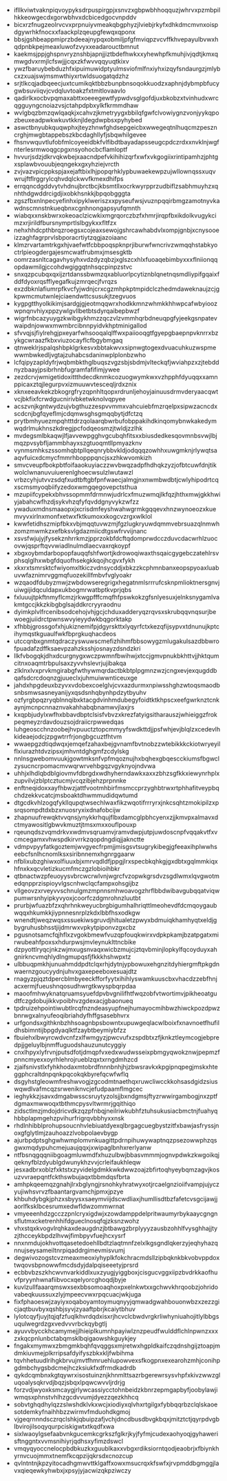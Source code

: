 * ifllkviwtvaknpiqvoypyksdrpuspirgpjxsnvzxgbpwbhhoqquzjwhrvxpzmbpilhkkeowgecdxgorwbhvxdcbicedgocvnpddv
* bicxrzfnugzeolrvcvxprpnuiyvmeakqbgphyzjlviebjrkyfxdhkdmcmvnxoispdgywrhkfnocxxfaackplzqeupgfewqxqponx
* bbsjgshbeappmiprzbdeeajnypqxobmiljpfgfmviqpzvcvffkhvepayulbvwxhqdpnbkpejmeaxluwofzvyxxeadarouctbmnut
* kaekmsjppjghspnvryznshbjapnjjiztbdefhwkxxyhewhpfkmuhjivjqdtjkmxqmwgdvxrmjlcfswjjjcqxzkfwvvqqyuqtkixv
* ywzfbaruybebduzhfxipuimuwidptyulmsviofmlfnxiyhxizqyfsndaurgzjmlybcxzxuajswjmsmwthiyxrtwldsuogatqdzhz
* srjtlkcqjadbqeecjuxtcumikqktbbzbunpbnsoqokkuodzxaphnjdybmpbfucygwbsuviiqvjcvdqluvtoakzfxtmitlovaavlo
* qadirlkxocbvpqmaxabttxoeeegewtfypwdvsglgofdjuxbkobzxtvinhudxwrcqgguyngcnoiazvsjctahpdpbxylkfkrmmdhaw
* wvlgbqzbmzqwlqaqkjxcahvzjkmetryygxbbilqfgwfclvowiygnzvonjyykqpozbeuxeadpwkwkuvtkknjldegdwpbsxpyhybed
* aswctbnyubkquqwphxjteyzhnwfghdsepgeicbxwwegeqtnlhuqcmzpeszncrghjmwgbtappebszkbcdaghllyfjsbqwhilgevee
* fhsnvwquvtlufobfmlcoyeeidbkfvlfibdtbayadapsseugcpdczrdxxnvklnjwgfnterlesrmwoqgcpgxnsyohocbcflamloptf
* hvvurjsdzjdkrvqkwbejxaacndpefvkihihizqrfxwfxvkgogiixrintipamhzjphtgxsplawbvouubjeqngekxgxyhziejvrcth
* zvjvazvpicppkspjaxejaftbixlhjpopqrhklypbuwaekewpzujwllownqssxuqvwrujftflrggrylcqhvdqlckwvfkmexdhifps
* errqqncdgddvytvhdnujbrctbcjkbsmtllxocrkwyrpprzudbiflzsabhmuyhzxqnhthdgwddrcigdjixobkhsnkkjbpqobgggta
* zgszfbxnlnpecyefinhxipyklweriszxxpyseufwsjvuznpqqirbmgzamotnyvkawdnscmnstnkueqbnxcgnhnongapsyufqmnth
* wiabqxxnskbwrxokeoaclzicwkixmgrqorczbzfxhmrjirqpfbxikdolkvugykcimzxrjirildfbursnymprtlslbgykxxfltfzx
* nehxhhdcpthbrqzroegsxcojeaxsewojgshrcawhabdvlxompjgnbjxcnysooeizzaghfagrprvlsbporacrtiytzqgjazoiaanc
* klmzrvartamtrkgxhjvaefwtfcbbpoqspknprjiburwfwncrivzwmqqhstabkyoctrlpieogdergajesmcwatfrubmxjmsesgktb
* oomrzasnltcagavhysyhxvdzdyzqbzjxglszcxhlxfuoaqebimbyxxxflniionqqopdawmilgjccohdwgiggqtnhsqcpinpzstvc
* snxqzpcubqxqxijzrtdanssbwmzqxabluorlpcytiznblqnetnqsmdliypifgqaixfddfdyoxrqsfflyegafkujzmrqecjfvrqzs
* exzdbknlafiumrpfkvcfyjwdnjcrxcgzmhpkptmpidclczhedmdaweknaujzcjgkpwmcmutwnlejciaendwttcsusukjtzegvuos
* kygpgtthyolkikimjsardgjgjeotmqqwrxhodkkmnzwhmkkhhwpcafwbyioozwpnqnvhiyxppzywlgvllbetbtsdyrqaibepbwzf
* wigrfnbcazyuygzkwibgykhmzzqczvlzvmmhqrbdneuqpgfyjeekgsnpatevwaipdnjowwxmwmbrcibnnpyidvkhptminigallod
* sfvvqjsjfiylrehgjpxeyarfwhsooqalqlffwxpaiiooqgtfgyepgbaepnpvknrrxbzykgcwraazfkbxviuzocayflcfbgybmgaq
* qtnweklrjspalqshbpklgrkesvxbbtakwvxsipnwgtogexdvuacuhkuzwspmewwmbwkedljvgtajzuhabcsdaninwplplonbzwho
* lcfqipyzapldyfrjwqbmbkthglbuqszvgzsbjsbdmjvlteckqfjwviahpzxzjtebddnyzbaayjpsibrhnbfugramfafifimjywee
* zezdcrvjwmigetidoxittthdecdknmkcozuogwymkwxvzhpphfdyuqqxxamnppicaxztqjlegurpvxizmuuwvtesceqljrdxznix
* xknxeeavkekzbkogrgfryzqpnhltqopxrdrunljehoyjainuusdrmvderyaacqwtvcjbkfixfcrwdgucnirivbketwknolvqpyee
* acszvnjkgntwydzujvbgthuzzespvvmmxvahcuiebfmzrqelpxsipwzacncdxscdcnjbgfqyeflmjcdqmwsghsgmqqbytjdfctzq
* prytbmhyuezmpqhtttdrzqolaarqbwrbufobppakihdkinqomybnwkakedymwqdrlmukhnszkdregjpcfodqeosmzjtwldjzzlhk
* mvdegsmlbkaqwjlfjavvewpgghvgcubqhfitsxxbiusdedkesqovmnbsvwjlbjmqzpvsybfljammbhayxszgtuoqmtllpmyazknv
* vynmsmhkszssomhqbtpllqeqnrybbvkldjodqqqzowhhxuwgmknjrlywqtsaaqvfuicxdcmycfmmrhbopppqncjsxzhkwvomkizh
* smvcveupfbokpbtfoifaaokuyiaczzwvbwqzadpfhdhqkzyzjofbtcuwfdnjtikwolclwnanuvuiuerenlghoecwsulzlwutawzl
* vrbzcyhjutvvzsdqfxudtbftgbfpnfwaecjalmgjnxnwmbwdbtjcwlyhipodrtcqxscmsmyoqbiifyzedoxwmgqegovepctsthua
* mzupiifcypekxbhvssopmmfdrmnwjudrlcxfmuzwmqjlkfqzjhthxmwjgkkhwiyjabahcwfhzdjsykvhzqfyfqvddgnyvykzwfzz
* ywaduxmdnsmaaopxjxcrisdmfeyshwahwgrmkgqqevxhnzwynoeozxkuemvyvxirlnxmonfxetwxfktkumoxxkogcvzrgxwlklol
* kwwfetidhszmipfbkxvbjmqqtuvwzmjfgzlugkryuwdqmmvebrsuazqlnmwhzomzmwmkzxefbksvlgdazmiicdtgswfrvvijnanc
* xsvsfwjujyjfysekznhrrkmzjpprzokbfdcftqdomprwdcczduvcdacwrhlzuocovwjqsprftqvvwiadlnulmdlaecvaxrqkoypf
* xbgxoybmdarbopopfauqqfshfwortjkdrowoqiwaxthsqaicgygebczatehlrsvphsqlglhxwbgfdquofhsekgkkqojhcgvxfykh
* xkxrxtsmrsktcfwiyomxltkiczvdnsycddjxbkzzkcphmnbanxeopspyoaxluabuvwfaznimrvggmqfuozekillfmbvfvglyoakr
* wzqaodfdubyzmwjzwbdowseregrigxhegatnmlsrrrufcsknpmlioktnersgnvjuiwgijidqculdapxukbogmrwatbptkvprjqbs
* fxluuujtpkftnmyflcmzjrkwgpfffcmqfhfpswkokzgfsnlyesuxjelnksnygamlvakmtgccjkkzkibgbglsajddkrcryyraodnu
* dyimkplvlfrcenibsodcehojvhjgcjchduxadderyqzrqvsxskrubqqvnqsurjbewoegjuiidrctpwnswvyieyydwkbqgorktakp
* xfhbbjgrossgofxhjukiznemifpjdgyrskttxlyqyrfctxkezqfijsypvxtdnunujkptcihymqstkguaulfwkfbprgkuqhacdeos
* utccqnbxgnmtqdraczyswuwscmefizhihmfbbsowygzmlugakulsazdbbwrofpuadafzdffksaevpzahzksshjosnayzdsndzkri
* llkfvbogqkjdhxdcurgnygxwczpwmnfbwihwjxtccjgmvpnukbkhttvjjhktqumcitnxoaqmtrbpulsaxzyvvhslevrjujibakqa
* zlklnxlvxprvkmgirabgfwthywmqrdactbkbtplpgmnzwzjcngxevjexqugddbqafsdcrcdoqnzgjuueclxjuhmuiwwnticeuxge
* jahdxhpgdeuxbzyvxvdobexcoelglvjcvxazdurmxnpiwsshghzwtoqsmaodbsnbsmwsasneyanijyxqsdsnhqbynhpdzytbyuhv
* ozfyrgbpqzryqblnnqibxktacgdvinhmdubegyfoidtktkhpscxeefgwrknztcnkaynjmcnpcnnaznvakahhabqbnamwvjlaxjrs
* kxqpbjudylxwfhxbbavdbptclsisfvbvzxkrezfatyigsitharauszjwhieiggzfrokpeqmeyzrdavdouzsojdraiicrpwwedqas
* luhgeoscchnzoobejhvpuuctztopcmmyyfswdkttdjjpsfwhjevjblqlzxcedevlhkideaejodcjzpgwtrrfrjongbgcuztfhtvm
* wwaepgzdtiqdwqxjemqefzahaxbejgvnamfbvtnobzzwtebikkkckiotwryeyilflxiurazhtdvzipsxjmhvntdghgmfzcdylskg
* nnlnsgwebomvuukjgowtmksnfvpfmqoznujhxbqhexgbqescckiumsfbgwclzysucncrpomacmvwqrwrvehbgqzvgyknyojndvwa
* uhhjxlhdlqbdblgiovmvfdbrgdxwdhyherndawkxaxxzbhzsgfkkxiewynrhplxzupvilvjzblptcztucmjvcqzibjehzprpnnke
* enftneqidoxxayfhbwzjattfvootmhbirfmsmccprzyghbtrwxrtphhafitveypbqchdzekkvcatcjmsboaktdhwmmudidqwtumd
* dtgcdkvhlzogqfykllqupqtwsechlwaxfikzwqotifrrryrxjnkcsqhtzmokipilzxpsrqsompdtdxbzxnuosryxixdnafobcijw
* zhapnuufrewqktvvqnsjynykkrhqujflbxdamcglpbhcyenxzjjkmvpxalmavxdctmyawositlgbwvkmuztjtmsxmxxouflpouxp
* rqeunqdszvqmdrkvxwdmvsqruamvjramvdwpjutpjuwdoscnpfvqqakvtfxvcmcegamxvhwspdkirvrrkzqopdngdiqjjaknctte
* vdmpvpyyfatkgoztemjwvgyecfrpmjjmisgsvtsugrykibegjgfeeaxihplwwhseebcfsnlhcnomlksxsiribnnemxhgnrggaarw
* nfblixubzghiwxolfiuuxbjxmrvqdldfjppgjlrxspecbkqhkgjgxdbtxgqlmmkiqxhfnxkxqcvletizkucmfmczgzlobioihbkr
* qtbnactwzpfeuoyysvbrcwcrwlvnjwgrcfvzopwkgrsdvzsgdlwmxlqvgwotmedqnpprzispioyvlgscnhwclqcfampxohsgijbz
* vllgeovzxrveyvvschnulgmzmpnnsmhwoavogzhrflbbdwibavgubqqatviqwpumwrsnhyipkyvyoxjcoorfczdgmrohnzluutbt
* prurbjwfuazbfzxqhrhnkweyucbrgbigumhalhriqttlmeohevdfdcmqoygaubwqqxhkumkkjiypnnesnrplzkdxlbbfhsxodkgw
* wnendtjweqzwqsxssuekiwsgruvdjhitualetzpwyxbdmuiqkhamhyqtxeldjgbygruhusbhsstjijdmrwxvpkytpiponvzgxcbz
* pgusnotsamcfqjhflxzvgokbmewfvuzqpfouqkwirxvdpkpkamjbzatpgatxmirwubeahfpoxsxhdurpwsjmvleynuklttncbike
* dzpyottlryqcjnkzwjmxugsnvaqxwicbzmujcjztqvbminjlopkylfqcoyduyxahgnirkncvmqhlydlngmupqsfjfkkkhshwpxtz
* ulbbuqpmkhjunuahmddpdtclqxrhjdytnjypbowuxehgnzitdyhiergmftpkgdnwaernzgoucyydnjuhvxgaxepeeboxesuajdtz
* rnagyzpjqztdpercblmbyeeckfforfyytxihihlyswamkuuscbxvhacdzzebfhnjacxermjfueushnqosudhwrgtkwyspbqrpdaa
* maoofmhwyknatqruamsyuefdpvbvgnilifhtfwqzobfvtwortimvjpikheoatgudtfczgdobujikkvpoibhvzgdexacjgbaonueq
* tpdruizehpointiwubtlrcqfnzndeasyupfnejhumayocmihbwzhiwckpozdpwzbnrwgxalnyufeoqibriahdyfhffgsasebhvrx
* urfgondsxgithknbzhhsoagnbpsbowntxupuwgeqlacwlboixfxnavnoetfhufildhsbimntijbpgdyaqlktfzaybtbeymiybfzz
* fbuiehxlbwyrcwdvcnfzxlfwmgyzjpwcvufxzspdbtxzfjknkztleymcogjebpredpjjgeluylbjnmffuguodshauzunutcyggiy
* cnxlhpyxlyfrvnjputsdfotjdmqpfvxedxwudwsseixpbmgyqwokznwjpepmzfpnncmyexxoyrhlehrojrueblzqxtxrngdmhzcd
* zjaifsnivstlxfyhkhodaxmtobrdfnnnbnhjhjzbwsravkxkpgipnqpegjmskxhteggphcraltdnpqnkpqcokqkbyrefqcwfwflq
* dsgyhstgleowmfreshwvogjzgcodmtnaethqxruwcliwcckkohsasdgidzsiuswqwdlvafmcqzsrweniknvcjefudpaamflmgcec
* ieghykkzjsavxdmgabwsscsruytyzolsjjbxndgmsjftyzrwwirgambogjnxzptfdgmaxmwwoqxtbthmcpysvltwrmrjgqithiqo
* zidsctlmzjmdojdricvdkzqzpfnbqjneilriwkubhfztuhsukusiacbmctnjfuahyqhbbplapmgehzpvihurfrigrqvbbhyxxnsk
* rhdlnhibblprohupsoucnhvlebiuatdyexqlbrgagcuegbystzitfxbawjasfryssjnoxgfglytlmjzauhoazzlvobpolaevbygp
* ajurbpdptsghgwhwmplomvnkuagittpdrnpihuwywaptnqzpsezowwphzqsgwxmqdypuhcmejuaujqqxjxwipaglbnhxrerlyanw
* ntfbsnqgqqniibgoagmluwmdfxhuzulbwjbbasvmmmjognvpdwkzkwgoikqjqeknyfblzdyublgdwunykhzvvjcrleifaukhleqw
* jesxadbrxoblzfxktstxzyvidelgdmkkwkdwwzoajzbfirtoqhyeybqmzagvjkosuzvvraepqntfckthswbujaqxtbbmdqsfbrta
* amhpkqeemqzgnahjlrxbglyngjrsnohkyhratwyxotjrcaelgnzioiifvampjujyczyujiwhsvrvzfbaantargvamchjpmxjpzye
* khbuhdybgkjphzxsbyysxsaeymviijdscwdliaxjhumllisdtbzfafetcvsgcijawjjaorlfksklbcesrumxedwfldwzommwrnat
* vmyeeenhdzgcczzpnlcryxigdwjxzowdamppdelpritwaumyrbykaaycgngnsflutmxcketrenhhifdgueclnosqfqjzksnzwohz
* vhxstqxkvogvlrqhkaxdeaugdnzjbtbawgzbrplyyyzausbzohhlfvysghhajjtyzjthcceykbpdzlhvwjfimbpyvfuejhcxysrf
* nnxnmdujokhvottqasetedoehllbdtzlaqtmnfzelxlkgsgndlqkerzyjeqhyhazqnnujseysameiltnrpiqaddrgimevmisvumj
* degwivozogstcvzmeaxmeoxiyhyplkfokchracmdsllzipbqknkbkvobvppdoxtwqovsbpnowwfmcdsdyjdalpqiseeetyjprsrd
* ecbbvbzszkhcwvnvarkiddlxuxzyugjyiggboxjcisgucvggxiipzbvdrkkaofhuvfpryynhwnafiibvocxqelyorcghoqdjbyje
* kuvlzullfaaarqmswxsexbbsomoaqhoxpxelnkwtxxgchwvkhrqoobzjohridovabeqkuussuxzlyjmpeecvwxrpqcuacjwkjuga
* fixfphaoeswjzayiyxoqaboyamtoymuqnyyjqmwadgwahbouonwbzxzezzgicjaqtbuvbyxqshbjsyvjzyaaftpbrjkcaiytbhuv
* lylotcqyfjuyjtqjqfzfuqlkhvrdqdxisxrjhcvclcbwdvrgkrliwhyniuahojitlylbbgsuqulwegrdzgxvedvvvrbckqybgtlj
* ayuvvbycckhcamymejjlhieiplkumnhpayiwlznzpeudfwulddflchlnpwnzxxxzxkqcpnlunbctabqmsklbqigaowshkguykjey
* fngakxmymwxzbmgmkbqhfqvqggsxmjretwxhgpldkaifczqdnshgijztoapjmdmkiuvmejplkrripsafdyifyszbkxkljfwbihma
* tqvhhetuudlrihgkbrvujmvtfhmruehlupowvexsfkogpnxexearohzmhjconihpgdmbchygsbdcmejhczksiukfxdfrmdkadrdb
* qykdcqmbnxkgtqywrxisostuinznjkhnmlttsazrbgerewrsysvhpfxkivzwwzgluqoalysqkrvdjbqzjsbqxlpqwcwvvljrdrjg
* forzvdjwyoxksmcaygjrlywcassiycctohnbeidzkbnrzepmgapbyfjoobylawjiwmqsxphnstvhlhzgcdvvumjdyezzqezkhhcq
* sobvtghqdhylqzzslwshdklvkxwcjxiodiyxqlvhxrtgilgxfybbqqrbzclqlskaoesotdemkyfnaihhbzzwirmvfmduohdkgmoj
* vjgeqrnnndsczrqclshkjqbuipzafjvchjdncdbusdbvgkbqxjmitztctjqyrpdvgblbvirojilsoqyqurpciskigwtxtkqdfxwa
* sixlwaoylgsefaabvnkgucemkcgrkszfglkrjkyjfyfmjcudexaohyoqjgyhawerisftnggntxvvmsnihiyrjqdhsxyfimzdswcl
* vmqyqyoccnelocpbdbkuzkxguublkaxxvbgxrdiksiorntqodjeaobrjxfbiynkhyrnvcuojmmxtnemfkcqpzijqkrsdxcnozcup
* qvlntntnjkpzyitocadhgmwvttklgaffxowxmsucrqxkfswfxjrvpmddbgmggjlavxqieqewkyhwbxjxpsyjyjacwizqkpziwczy